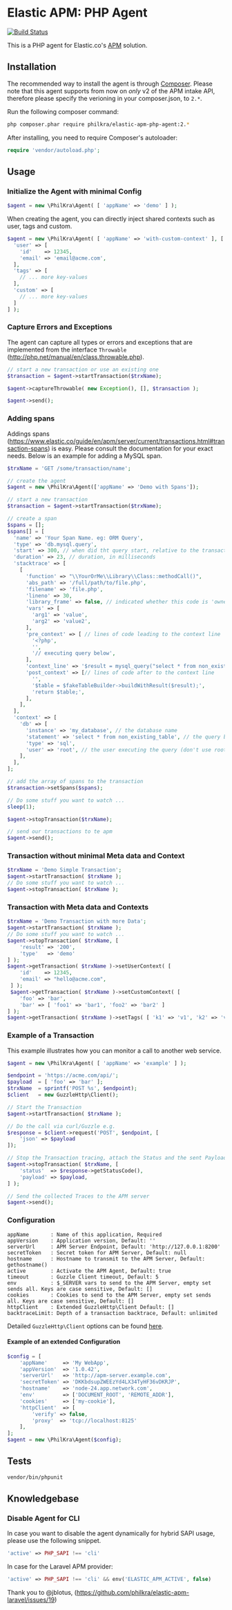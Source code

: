 # Elastic APM: PHP Agent

[![Build Status](https://travis-ci.com/philkra/elastic-apm-php-agent.svg?branch=master)](https://travis-ci.org/philkra/elastic-apm-php-agent)

This is a PHP agent for Elastic.co's [APM](https://www.elastic.co/solutions/apm) solution.

## Installation
The recommended way to install the agent is through [Composer](http://getcomposer.org).
Please note that this agent supports from now on *only* v2 of the APM intake API, therefore please specify the verioning in your composer.json, to `2.*`.

Run the following composer command:

```bash
php composer.phar require philkra/elastic-apm-php-agent:2.*
```

After installing, you need to require Composer's autoloader:

```php
require 'vendor/autoload.php';
```

## Usage

### Initialize the Agent with minimal Config
```php
$agent = new \PhilKra\Agent( [ 'appName' => 'demo' ] );
```
When creating the agent, you can directly inject shared contexts such as user, tags and custom.
```php
$agent = new \PhilKra\Agent( [ 'appName' => 'with-custom-context' ], [
  'user' => [
    'id'    => 12345,
    'email' => 'email@acme.com',
  ],
  'tags' => [
    // ... more key-values
  ],
  'custom' => [
    // ... more key-values
  ]
] );
```

### Capture Errors and Exceptions
The agent can capture all types or errors and exceptions that are implemented from the interface `Throwable` (http://php.net/manual/en/class.throwable.php).
```php
// start a new transaction or use an existing one
$transaction = $agent->startTransaction($trxName);

$agent->captureThrowable( new Exception(), [], $transaction );

$agent->send();
```

### Adding spans
Addings spans (https://www.elastic.co/guide/en/apm/server/current/transactions.html#transaction-spans) is easy.
Please consult the documentation for your exact needs. Below is an example for adding a MySQL span.

```php
$trxName = 'GET /some/transaction/name';

// create the agent
$agent = new \PhilKra\Agent(['appName' => 'Demo with Spans']);

// start a new transaction
$transaction = $agent->startTransaction($trxName);

// create a span
$spans = [];
$spans[] = [
  'name' => 'Your Span Name. eg: ORM Query',
  'type' => 'db.mysql.query',
  'start' => 300, // when did tht query start, relative to the transaction start, in milliseconds
  'duration' => 23, // duration, in milliseconds
  'stacktrace' => [
    [
      'function' => "\\YourOrMe\\Library\\Class::methodCall()",
      'abs_path' => '/full/path/to/file.php',
      'filename' => 'file.php',
      'lineno' => 30,
      'library_frame' => false, // indicated whether this code is 'owned' by an (external) library or not
      'vars' => [
        'arg1' => 'value',
        'arg2' => 'value2',
      ],
      'pre_context' => [ // lines of code leading to the context line
        '<?php',
        '',
        '// executing query below',
      ],
      'context_line' => '$result = mysql_query("select * from non_existing_table")', // source code of context line
      'post_context' => [// lines of code after to the context line
        '',
        '$table = $fakeTableBuilder->buildWithResult($result);',
        'return $table;',
      ],
    ],
  ],
  'context' => [
    'db' => [
      'instance' => 'my_database', // the database name
      'statement' => 'select * from non_existing_table', // the query being executed
      'type' => 'sql',
      'user' => 'root', // the user executing the query (don't use root!)
    ],
  ],
];

// add the array of spans to the transaction
$transaction->setSpans($spans);

// Do some stuff you want to watch ...
sleep(1);

$agent->stopTransaction($trxName);

// send our transactions to te apm
$agent->send();
```

### Transaction without minimal Meta data and Context
```php
$trxName = 'Demo Simple Transaction';
$agent->startTransaction( $trxName );
// Do some stuff you want to watch ...
$agent->stopTransaction( $trxName );
```

### Transaction with Meta data and Contexts
```php
$trxName = 'Demo Transaction with more Data';
$agent->startTransaction( $trxName );
// Do some stuff you want to watch ...
$agent->stopTransaction( $trxName, [
    'result' => '200',
    'type'   => 'demo'
] );
$agent->getTransaction( $trxName )->setUserContext( [
    'id'    => 12345,
    'email' => "hello@acme.com",
 ] );
 $agent->getTransaction( $trxName )->setCustomContext( [
    'foo' => 'bar',
    'bar' => [ 'foo1' => 'bar1', 'foo2' => 'bar2' ]
] );
$agent->getTransaction( $trxName )->setTags( [ 'k1' => 'v1', 'k2' => 'v2' ] );
```

### Example of a Transaction
This example illustrates how you can monitor a call to another web service.
```php
$agent = new \PhilKra\Agent( [ 'appName' => 'example' ] );

$endpoint = 'https://acme.com/api/';
$payload  = [ 'foo' => 'bar' ];
$trxName  = sprintf('POST %s', $endpoint);
$client   = new GuzzleHttp\Client();

// Start the Transaction
$agent->startTransaction( $trxName );

// Do the call via curl/Guzzle e.g.
$response = $client->request('POST', $endpoint, [
    'json' => $payload
]);

// Stop the Transaction tracing, attach the Status and the sent Payload
$agent->stopTransaction( $trxName, [
    'status'  => $response->getStatusCode(),
    'payload' => $payload,
] );

// Send the collected Traces to the APM server
$agent->send();
```

### Configuration
```
appName       : Name of this application, Required
appVersion    : Application version, Default: ''
serverUrl     : APM Server Endpoint, Default: 'http://127.0.0.1:8200'
secretToken   : Secret token for APM Server, Default: null
hostname      : Hostname to transmit to the APM Server, Default: gethostname()
active        : Activate the APM Agent, Default: true
timeout       : Guzzle Client timeout, Default: 5
env           : $_SERVER vars to send to the APM Server, empty set sends all. Keys are case sensitive, Default: []
cookies       : Cookies to send to the APM Server, empty set sends all. Keys are case sensitive, Default: []
httpClient    : Extended GuzzleHttp\Client Default: []
backtraceLimit: Depth of a transaction backtrace, Default: unlimited
```

Detailed `GuzzleHttp\Client` options can be found [here](http://docs.guzzlephp.org/en/stable/request-options.html#request-options).

#### Example of an extended Configuration
```php
$config = [
    'appName'     => 'My WebApp',
    'appVersion'  => '1.0.42',
    'serverUrl'   => 'http://apm-server.example.com',
    'secretToken' => 'DKKbdsupZWEEzYd4LX34TyHF36vDKRJP',
    'hostname'    => 'node-24.app.network.com',
    'env'         => ['DOCUMENT_ROOT', 'REMOTE_ADDR'],
    'cookies'     => ['my-cookie'],
    'httpClient'  => [
        'verify' => false,
        'proxy'  => 'tcp://localhost:8125'
    ],
];
$agent = new \PhilKra\Agent($config);
```

## Tests
```bash
vendor/bin/phpunit
```

## Knowledgebase

### Disable Agent for CLI
In case you want to disable the agent dynamically for hybrid SAPI usage, please use the following snippet.
```php
'active' => PHP_SAPI !== 'cli'
```
In case for the Laravel APM provider:
```php
'active' => PHP_SAPI !== 'cli' && env('ELASTIC_APM_ACTIVE', false)
```
Thank you to @jblotus, (https://github.com/philkra/elastic-apm-laravel/issues/19)
